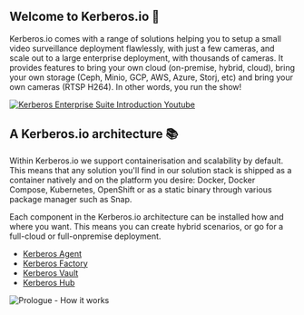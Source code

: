 ## Welcome to Kerberos.io 👋

Kerberos.io comes with a range of solutions helping you to setup a small video surveillance deployment flawlessly, with just a few cameras, and scale out to a large enterprise deployment, with thousands of cameras. It provides features to bring your own cloud (on-premise, hybrid, cloud), bring your own storage (Ceph, Minio, GCP, AWS, Azure, Storj, etc) and bring your own cameras (RTSP H264). In other words, you run the show!

<a href="https://www.youtube.com/watch?v=JzC8vJ0xZS0" target="_blank"><img alt="Kerberos Enterprise Suite Introduction Youtube" src="https://github.com/kerberos-io/.github/assets/1546779/8257bd57-1dfe-4f31-98f1-e555ba5f3afd"/></a>

## A Kerberos.io architecture 📚

Within Kerberos.io we support containerisation and scalability by default. This means that any solution you'll find in our solution stack is shipped as a container natively and on the platform you desire: Docker, Docker Compose, Kubernetes, OpenShift or as a static binary through various package manager such as Snap.

Each component in the Kerberos.io architecture can be installed how and where you want. This means you can create hybrid scenarios, or go for a full-cloud or full-onpremise deployment.

- [Kerberos Agent](https://github.com/kerberos-io/agent)
- [Kerberos Factory](https://github.com/kerberos-io/factory)
- [Kerberos Vault](https://github.com/kerberos-io/vault)
- [Kerberos Hub](https://github.com/kerberos-io/hub)

![Prologue - How it works](https://github.com/kerberos-io/.github/assets/1546779/9d11d7b4-019a-4245-a4b1-268ab5d67878)
